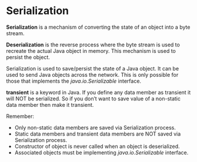 # Serialization
**Serialization** is a mechanism of converting the state of an object into a byte stream. 

**Deserialization** is the reverse process where the byte stream is used to recreate the actual Java object in memory. This mechanism is used to persist the object.

Serialization is used to save/persist the state of a Java object. It can be used to send Java objects across the network. This is only possible for those that implements the *java.io.Serializable* interface.

**transient** is a keyword in Java. If you define any data member as transient it will NOT be serialized. So if you don’t want to save value of a non-static data member then make it transient.

Remember:
- Only non-static data members are saved via Serialization process.
- Static data members and transient data members are NOT saved via Serialization process.
- Constructor of object is never called when an object is deserialized.
- Associated objects must be implementing *java.io.Serializable* interface.